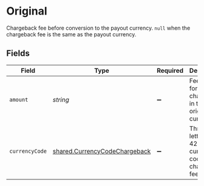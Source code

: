 # Original

Chargeback fee before conversion to the payout currency. `null` when the chargeback fee is the same as the payout currency.


## Fields

| Field                                                                          | Type                                                                           | Required                                                                       | Description                                                                    | Example                                                                        |
| ------------------------------------------------------------------------------ | ------------------------------------------------------------------------------ | ------------------------------------------------------------------------------ | ------------------------------------------------------------------------------ | ------------------------------------------------------------------------------ |
| `amount`                                                                       | *string*                                                                       | :heavy_minus_sign:                                                             | Fee amount for this chargeback in the original currency.                       | 1500                                                                           |
| `currencyCode`                                                                 | [shared.CurrencyCodeChargeback](../../models/shared/currencycodechargeback.md) | :heavy_minus_sign:                                                             | Three-letter ISO 4217 currency code for chargeback fees.                       |                                                                                |
